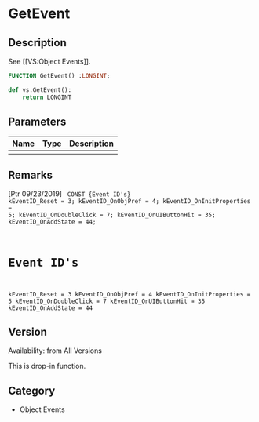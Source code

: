 # GetEvent

## Description
See [[VS:Object Events]].

```pascal
FUNCTION GetEvent() :LONGINT;
```

```python
def vs.GetEvent():
    return LONGINT
```

## Parameters
|Name|Type|Description|
|---|---|---|
||   |   |

## Remarks
[Ptr 09/23/2019]
<code lang = "pas">
CONST
  {Event ID's}
  kEventID_Reset = 3;
  kEventID_OnObjPref = 4;
  kEventID_OnInitProperties = 5;
  kEventID_OnDoubleClick = 7;
  kEventID_OnUIButtonHit = 35;
  kEventID_OnAddState = 44;
</code>
<code lang = "py">
# Event ID's
kEventID_Reset = 3
kEventID_OnObjPref = 4
kEventID_OnInitProperties = 5
kEventID_OnDoubleClick = 7
kEventID_OnUIButtonHit = 35
kEventID_OnAddState = 44
</code>

## Version
Availability: from All Versions

This is drop-in function.

## Category
* Object Events

